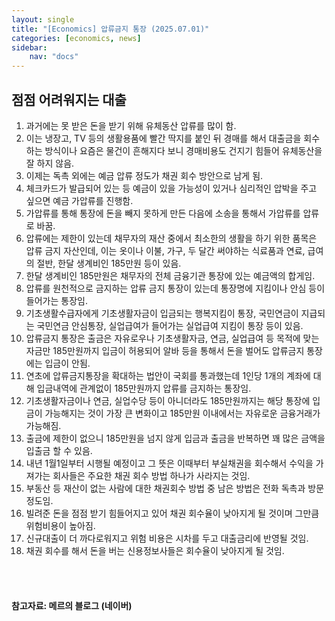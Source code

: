 ```yaml
---
layout: single
title: "[Economics] 압류금지 통장 (2025.07.01)"
categories: [economics, news]
sidebar:
    nav: "docs"
---
```


## 점점 어려워지는 대출
1. 과거에는 못 받은 돈을 받기 위해 유체동산 압류를 많이 함.
1. 이는 냉장고, TV 등의 생활용품에 빨간 딱지를 붙인 뒤 경매를 해서 대출금을 회수하는 방식이나 요즘은 물건이 흔해지다 보니 경매비용도 건지기 힘들어 유체동산을 잘 하지 않음.
1. 이제는 독촉 외에는 예금 압류 정도가 채권 회수 방안으로 남게 됨.
1. 체크카드가 발급되어 있는 등 예금이 있을 가능성이 있거나 심리적인 압박을 주고 싶으면 예금 가압류를 진행함.
1. 가압류를 통해 통장에 돈을 빼지 못하게 만든 다음에 소송을 통해서 가압류를 압류로 바꿈.
1. 압류에는 제한이 있는데 채무자의 재산 중에서 최소한의 생활을 하기 위한 품목은 압류 금지 자산인데, 이는 옷이나 이불, 가구, 두 달간 써야하는 식료품과 연료, 급여의 절반, 한달 생계비인 185만원 등이 있음.
1. 한달 생계비인 185만원은 채무자의 전체 금융기관 통장에 있는 예금액의 합게임.
1. 압류를 원천적으로 금지하는 압류 금지 통장이 있는데 통장명에 지킴이나 안심 등이 들어가는 통장임.
1. 기초생활수급자에게 기초생활자금이 입금되는 행복지킴이 통장, 국민연금이 지급되는 국민연금 안심통장, 실업급여가 들어가는 실업급여 지킴이 통장 등이 있음.
1. 압류금지 통장은 출금은 자유로우나 기초생활자금, 연금, 실업급여 등 목적에 맞는 자금만 185만원까지 입금이 허용되어 알바 등을 통해서 돈을 벌어도 압류금지 통장에는 입금이 안됨.
1. 연초에 압류금지통장을 확대하는 법안이 국회를 통과했는데 1인당 1개의 계좌에 대해 입금내역에 관계없이 185만원까지 압류를 금지하는 통장임.
1. 기초생활자금이나 연금, 실업수당 등이 아니더라도 185만원까지는 해당 통장에 입금이 가능해지는 것이 가장 큰 변화이고 185만원 이내에서는 자유로운 금융거래가 가능해짐.
1. 출금에 제한이 없으니 185만원을 넘지 않게 입금과 출금을 반복하면 꽤 많은 금액을 입출금 할 수 있음.
1. 내년 1월1일부터 시행될 예정이고 그 뜻은 이때부터 부실채권을 회수해서 수익을 가져가는 회사들은 주요한 채권 회수 방법 하나가 사라지는 것임.
1. 부동산 등 재산이 없는 사람에 대한 채권회수 방법 중 남은 방법은 전화 독촉과 방문 정도임.
1. 빌려준 돈을 점점 받기 힘들어지고 있어 채권 회수율이 낮아지게 될 것이며 그만큼 위험비용이 높아짐.
1. 신규대출이 더 까다로워지고 위험 비용은 시차를 두고 대출금리에 반영될 것임.
1. 채권 회수를 해서 돈을 버는 신용정보사들은 회수율이 낮아지게 될 것임.


<br/>
<br/>

#### 참고자료: 메르의 블로그 (네이버)